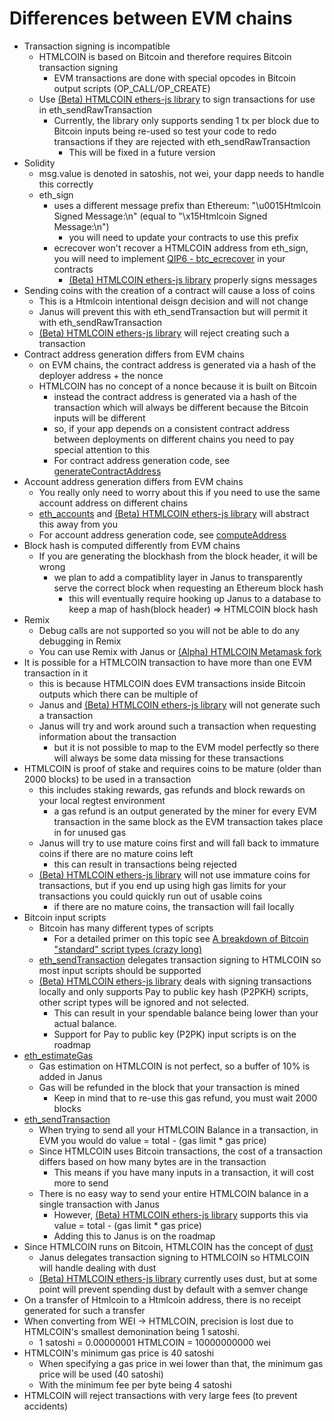 # Differences between EVM chains
- Transaction signing is incompatible
  - HTMLCOIN is based on Bitcoin and therefore requires Bitcoin transaction signing
    - EVM transactions are done with special opcodes in Bitcoin output scripts (OP_CALL/OP_CREATE)
  - Use [(Beta) HTMLCOIN ethers-js library](https://github.com/htmlcoin/htmlcoin-ethers) to sign transactions for use in eth_sendRawTransaction
    - Currently, the library only supports sending 1 tx per block due to Bitcoin inputs being re-used so test your code to redo transactions if they are rejected with eth_sendRawTransaction
      - This will be fixed in a future version
- Solidity
  - msg.value is denoted in satoshis, not wei, your dapp needs to handle this correctly
  - eth_sign
    - uses a different message prefix than Ethereum: "\u0015Htmlcoin Signed Message:\n" (equal to "\x15Htmlcoin Signed Message:\n")
      - you will need to update your contracts to use this prefix
    - ecrecover won't recover a HTMLCOIN address from eth_sign, you will need to implement [QIP6 - btc_ecrecover](https://blog.htmlcoin.org/qip-6-87e7a9743e14) in your contracts
      - [(Beta) HTMLCOIN ethers-js library](https://github.com/htmlcoin/htmlcoin-ethers) properly signs messages
- Sending coins with the creation of a contract will cause a loss of coins
  - This is a Htmlcoin intentional deisgn decision and will not change
  - Janus will prevent this with eth_sendTransaction but will permit it with eth_sendRawTransaction
  - [(Beta) HTMLCOIN ethers-js library](https://github.com/htmlcoin/htmlcoin-ethers) will reject creating such a transaction
- Contract address generation differs from EVM chains
  - on EVM chains, the contract address is generated via a hash of the deployer address + the nonce
  - HTMLCOIN has no concept of a nonce because it is built on Bitcoin
    - instead the contract address is generated via a hash of the transaction which will always be different because the Bitcoin inputs will be different
    - so, if your app depends on a consistent contract address between deployments on different chains you need to pay special attention to this
    - For contract address generation code, see [generateContractAddress](https://github.com/htmlcoin/htmlcoin-ethers/blob/main/src/lib/helpers/utils.ts)
- Account address generation differs from EVM chains
  - You really only need to worry about this if you need to use the same account address on different chains
  - [eth_accounts](pkg/transformer/eth_accounts.go) and [(Beta) HTMLCOIN ethers-js library](https://github.com/htmlcoin/htmlcoin-ethers) will abstract this away from you
  - For account address generation code, see [computeAddress](https://github.com/htmlcoin/htmlcoin-ethers/blob/main/src/lib/helpers/utils.ts)
- Block hash is computed differently from EVM chains
  - If you are generating the blockhash from the block header, it will be wrong
    - we plan to add a compatiblity layer in Janus to transparently serve the correct block when requesting an Ethereum block hash
      - this will eventually require hooking up Janus to a database to keep a map of hash(block header) => HTMLCOIN block hash
- Remix
  - Debug calls are not supported so you will not be able to do any debugging in Remix
  - You can use Remix with Janus or [(Alpha) HTMLCOIN Metamask fork](https://github.com/htmlcoin/metamask-extension/releases)
- It is possible for a HTMLCOIN transaction to have more than one EVM transaction in it
  - this is because HTMLCOIN does EVM transactions inside Bitcoin outputs which there can be multiple of
  - Janus and [(Beta) HTMLCOIN ethers-js library](https://github.com/htmlcoin/htmlcoin-ethers) will not generate such a transaction
  - Janus will try and work around such a transaction when requesting information about the transaction
    - but it is not possible to map to the EVM model perfectly so there will always be some data missing for these transactions
- HTMLCOIN is proof of stake and requires coins to be mature (older than 2000 blocks) to be used in a transaction
  - this includes staking rewards, gas refunds and block rewards on your local regtest environment
    - a gas refund is an output generated by the miner for every EVM transaction in the same block as the EVM transaction takes place in for unused gas
  - Janus will try to use mature coins first and will fall back to immature coins if there are no mature coins left
    - this can result in transactions being rejected
  - [(Beta) HTMLCOIN ethers-js library](https://github.com/htmlcoin/htmlcoin-ethers) will not use immature coins for transactions, but if you end up using high gas limits for your transactions you could quickly run out of usable coins
    - if there are no mature coins, the transaction will fail locally
- Bitcoin input scripts
  - Bitcoin has many different types of scripts
    - For a detailed primer on this topic see [A breakdown of Bitcoin "standard" script types (crazy long)](https://www.reddit.com/r/Bitcoin/comments/jmiko9/a_breakdown_of_bitcoin_standard_script_types/)
  - [eth_sendTransaction](/pkg/transformer/eth_sendTransaction.go) delegates transaction signing to HTMLCOIN so most input scripts should be supported
  - [(Beta) HTMLCOIN ethers-js library](https://github.com/htmlcoin/htmlcoin-ethers) deals with signing transactions locally and only supports Pay to public key hash (P2PKH) scripts, other script types will be ignored and not selected.
    - This can result in your spendable balance being lower than your actual balance.
    - Support for Pay to public key (P2PK) input scripts is on the roadmap
- [eth_estimateGas](/pkg/transformer/eth_estimateGas.go)
  - Gas estimation on HTMLCOIN is not perfect, so a buffer of 10% is added in Janus
  - Gas will be refunded in the block that your transaction is mined
    - Keep in mind that to re-use this gas refund, you must wait 2000 blocks
- [eth_sendTransaction](/pkg/transformer/eth_sendTransaction.go)
  - When trying to send all your HTMLCOIN Balance in a transaction, in EVM you would do value = total - (gas limit * gas price)
  - Since HTMLCOIN uses Bitcoin transactions, the cost of a transaction differs based on how many bytes are in the transaction
    - This means if you have many inputs in a transaction, it will cost more to send
  - There is no easy way to send your entire HTMLCOIN balance in a single transaction with Janus
    - However, [(Beta) HTMLCOIN ethers-js library](https://github.com/htmlcoin/htmlcoin-ethers) supports this via value = total - (gas limit * gas price)
    - Adding this to Janus is on the roadmap
- Since HTMLCOIN runs on Bitcoin, HTMLCOIN has the concept of [dust](https://en.bitcoinwiki.org/wiki/Cryptocurrency_dust)
  - Janus delegates transaction signing to HTMLCOIN so HTMLCOIN will handle dealing with dust
  - [(Beta) HTMLCOIN ethers-js library](https://github.com/htmlcoin/htmlcoin-ethers) currently uses dust, but at some point will prevent spending dust by default with a semver change
- On a transfer of Htmlcoin to a Htmlcoin address, there is no receipt generated for such a transfer
- When converting from WEI -> HTMLCOIN, precision is lost due to HTMLCOIN's smallest demonination being 1 satoshi.
  - 1 satoshi = 0.00000001 HTMLCOIN = 10000000000 wei
- HTMLCOIN's minimum gas price is 40 satoshi
  - When specifying a gas price in wei lower than that, the minimum gas price will be used (40 satoshi)
  - With the minimum fee per byte being 4 satoshi
- HTMLCOIN will reject transactions with very large fees (to prevent accidents)
